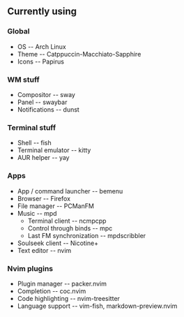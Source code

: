 ## Currently using
### Global
* OS -- Arch Linux
* Theme -- Catppuccin-Macchiato-Sapphire
* Icons -- Papirus
### WM stuff
* Compositor -- sway
* Panel -- swaybar
* Notifications -- dunst
### Terminal stuff
* Shell -- fish
* Terminal emulator -- kitty
* AUR helper -- yay
### Apps
* App / command launcher -- bemenu
* Browser -- Firefox
* File manager -- PCManFM
* Music -- mpd
  * Terminal client -- ncmpcpp
  * Control through binds -- mpc
  * Last FM synchronization -- mpdscribbler
* Soulseek client -- Nicotine+
* Text editor -- nvim
### Nvim plugins
* Plugin manager -- packer.nvim
* Completion -- coc.nvim
* Code highlighting -- nvim-treesitter
* Language support -- vim-fish, markdown-preview.nvim
